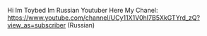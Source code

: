 Hi Im Toybed
Im Russian Youtuber
Here My Chanel: https://www.youtube.com/channel/UCy11X1V0hI7B5XkGTYrd_zQ?view_as=subscriber
(Russian)
